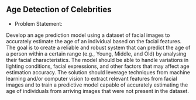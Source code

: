 ## Age Detection of Celebrities

- Problem Statement:

Develop an age prediction model using a dataset of facial images to accurately estimate the age of an individual based on the facial features. The goal is to create a reliable and robust system that can predict the age of a person within a certain range (e.g., Young, Middle, and Old) by analysing their facial characteristics. The model should be able to handle variations in lighting conditions, facial expressions, and other factors that may affect age estimation accuracy. The solution should leverage techniques from machine learning and/or computer vision to extract relevant features from facial images and to train a predictive model capable of accurately estimating the age of individuals from arriving images that were not present in the dataset.
